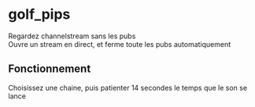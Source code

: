 # golf_pips
Regardez channelstream sans les pubs  
Ouvre un stream en direct, et ferme toute les pubs automatiquement

## Fonctionnement
Choisissez une chaine, puis patienter 14 secondes le temps que le son se lance
